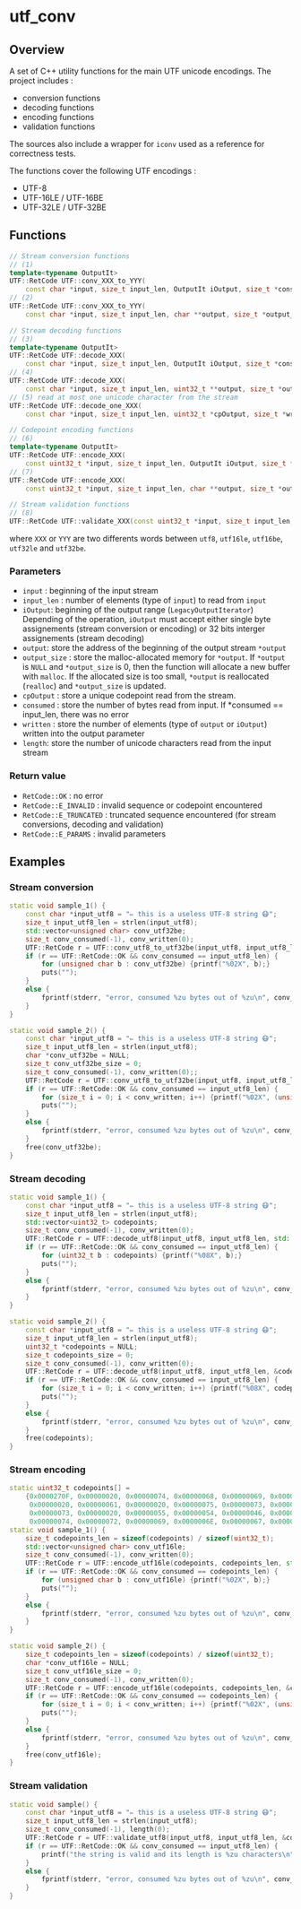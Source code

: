 
# utf_conv

## Overview

A set of C++ utility functions for the main UTF unicode encodings. The project includes :
- conversion functions
- decoding functions
- encoding functions
- validation functions

The sources also include a wrapper for `iconv` used as a reference for correctness tests.

The functions cover the following UTF encodings :
- UTF-8
- UTF-16LE / UTF-16BE
- UTF-32LE / UTF-32BE

## Functions

```C++
// Stream conversion functions
// (1)
template<typename OutputIt>
UTF::RetCode UTF::conv_XXX_to_YYY(
	const char *input, size_t input_len, OutputIt iOutput, size_t *consumed, size_t *written);
// (2)
UTF::RetCode UTF::conv_XXX_to_YYY(
	const char *input, size_t input_len, char **output, size_t *output_size, size_t *consumed, size_t *written);

// Stream decoding functions
// (3)
template<typename OutputIt>
UTF::RetCode UTF::decode_XXX(
	const char *input, size_t input_len, OutputIt iOutput, size_t *consumed, size_t *written);
// (4)
UTF::RetCode UTF::decode_XXX(
	const char *input, size_t input_len, uint32_t **output, size_t *output_size, size_t *consumed, size_t *written);
// (5) read at most one unicode character from the stream
UTF::RetCode UTF::decode_one_XXX(
	const char *input, size_t input_len, uint32_t *cpOutput, size_t *written);

// Codepoint encoding functions
// (6)
template<typename OutputIt>
UTF::RetCode UTF::encode_XXX(
	const uint32_t *input, size_t input_len, OutputIt iOutput, size_t *consumed, size_t *written);
// (7)
UTF::RetCode UTF::encode_XXX(
	const uint32_t *input, size_t input_len, char **output, size_t *output_size, size_t *consumed, size_t *written);

// Stream validation functions
// (8)
UTF::RetCode UTF::validate_XXX(const uint32_t *input, size_t input_len, size_t *consumed, size_t *length);

```

where `XXX` or `YYY` are two differents words between `utf8`, `utf16le`, `utf16be`, `utf32le` and `utf32be`.

### Parameters

- `input` :  beginning of the input stream
- `input_len` : number of elements (type of `input`) to read from `input`
- `iOutput`: beginning of the output range (`LegacyOutputIterator`)
	Depending of the operation, `iOutput` must accept either single byte assignements (stream conversion or encoding) or 32 bits interger assignements (stream decoding)
- `output`: store the address of the beginning of the output stream `*output`
- `output_size` : store the malloc-allocated memory for `*output`.
	If `*output` is `NULL` and `*output_size` is 0, then the function will allocate a new buffer with `malloc`. 
	If the allocated size is too small, `*output` is reallocated (`realloc`) and `*output_size` is updated.
- `cpOutput` : store a unique codepoint read from the stream.
- `consumed` : store the number of bytes read from input. If *consumed == input_len, there was no error
- `written` : store the number of elements (type of `output` or `iOutput`) written into the output parameter
- `length`: store the number of unicode characters read from the input stream

### Return value

- `RetCode::OK` : no error
- `RetCode::E_INVALID` : invalid sequence or codepoint encountered
- `RetCode::E_TRUNCATED` : truncated sequence encountered (for stream conversions, decoding and validation)
- `RetCode::E_PARAMS` : invalid parameters

## Examples

### Stream conversion

```C++
static void sample_1() {
    const char *input_utf8 = "✏ this is a useless UTF-8 string 😷";
    size_t input_utf8_len = strlen(input_utf8);
    std::vector<unsigned char> conv_utf32be;
    size_t conv_consumed(-1), conv_written(0);
    UTF::RetCode r = UTF::conv_utf8_to_utf32be(input_utf8, input_utf8_len, std::back_inserter(conv_utf32be), &conv_consumed, &conv_written);
    if (r == UTF::RetCode::OK && conv_consumed == input_utf8_len) {
        for (unsigned char b : conv_utf32be) {printf("%02X", b);}
        puts("");
    }
    else {
        fprintf(stderr, "error, consumed %zu bytes out of %zu\n", conv_consumed, input_utf8_len);
    }
}

static void sample_2() {
    const char *input_utf8 = "✏ this is a useless UTF-8 string 😷";
    size_t input_utf8_len = strlen(input_utf8);
    char *conv_utf32be = NULL;
    size_t conv_utf32be_size = 0;
    size_t conv_consumed(-1), conv_written(0);;
    UTF::RetCode r = UTF::conv_utf8_to_utf32be(input_utf8, input_utf8_len, &conv_utf32be, &conv_utf32be_size, &conv_consumed, &conv_written);
    if (r == UTF::RetCode::OK && conv_consumed == input_utf8_len) {
        for (size_t i = 0; i < conv_written; i++) {printf("%02X", (unsigned char) (conv_utf32be[i]));}
        puts("");
    }
    else {
        fprintf(stderr, "error, consumed %zu bytes out of %zu\n", conv_consumed, input_utf8_len);
    }
    free(conv_utf32be);
}
```

### Stream decoding

```C++
static void sample_1() {
    const char *input_utf8 = "✏ this is a useless UTF-8 string 😷";
    size_t input_utf8_len = strlen(input_utf8);
    std::vector<uint32_t> codepoints;
    size_t conv_consumed(-1), conv_written(0);
    UTF::RetCode r = UTF::decode_utf8(input_utf8, input_utf8_len, std::back_inserter(codepoints), &conv_consumed, &conv_written);
    if (r == UTF::RetCode::OK && conv_consumed == input_utf8_len) {
        for (uint32_t b : codepoints) {printf("%08X", b);}
        puts("");
    }
    else {
        fprintf(stderr, "error, consumed %zu bytes out of %zu\n", conv_consumed, input_utf8_len);
    }
}

static void sample_2() {
    const char *input_utf8 = "✏ this is a useless UTF-8 string 😷";
    size_t input_utf8_len = strlen(input_utf8);
    uint32_t *codepoints = NULL;
    size_t codepoints_size = 0;
    size_t conv_consumed(-1), conv_written(0);
    UTF::RetCode r = UTF::decode_utf8(input_utf8, input_utf8_len, &codepoints, &codepoints_size, &conv_consumed, &conv_written);
    if (r == UTF::RetCode::OK && conv_consumed == input_utf8_len) {
        for (size_t i = 0; i < conv_written; i++) {printf("%08X", codepoints[i]);}
        puts("");
    }
    else {
        fprintf(stderr, "error, consumed %zu bytes out of %zu\n", conv_consumed, input_utf8_len);
    }
    free(codepoints);
}
```

### Stream encoding

```C++
static uint32_t codepoints[] =
    {0x0000270F, 0x00000020, 0x00000074, 0x00000068, 0x00000069, 0x00000073, 0x00000020, 0x00000069, 0x00000073,
     0x00000020, 0x00000061, 0x00000020, 0x00000075, 0x00000073, 0x00000065, 0x0000006C, 0x00000065, 0x00000073,
     0x00000073, 0x00000020, 0x00000055, 0x00000054, 0x00000046, 0x0000002D, 0x00000038, 0x00000020, 0x00000073,
     0x00000074, 0x00000072, 0x00000069, 0x0000006E, 0x00000067, 0x00000020, 0x0001F637};
static void sample_1() {
    size_t codepoints_len = sizeof(codepoints) / sizeof(uint32_t);
    std::vector<unsigned char> conv_utf16le;
    size_t conv_consumed(-1), conv_written(0);
    UTF::RetCode r = UTF::encode_utf16le(codepoints, codepoints_len, std::back_inserter(conv_utf16le), &conv_consumed, &conv_written);
    if (r == UTF::RetCode::OK && conv_consumed == codepoints_len) {
        for (unsigned char b : conv_utf16le) {printf("%02X", b);}
        puts("");
    }
    else {
        fprintf(stderr, "error, consumed %zu bytes out of %zu\n", conv_consumed, codepoints_len);
    }
}

static void sample_2() {
    size_t codepoints_len = sizeof(codepoints) / sizeof(uint32_t);
    char *conv_utf16le = NULL;
    size_t conv_utf16le_size = 0;
    size_t conv_consumed(-1), conv_written(0);
    UTF::RetCode r = UTF::encode_utf16le(codepoints, codepoints_len, &conv_utf16le, &conv_utf16le_size, &conv_consumed, &conv_written);
    if (r == UTF::RetCode::OK && conv_consumed == codepoints_len) {
        for (size_t i = 0; i < conv_written; i++) {printf("%02X", (unsigned char) (conv_utf16le[i]));}
        puts("");
    }
    else {
        fprintf(stderr, "error, consumed %zu bytes out of %zu\n", conv_consumed, codepoints_len);
    }
    free(conv_utf16le);
}
```

### Stream validation

```C++
static void sample() {
    const char *input_utf8 = "✏ this is a useless UTF-8 string 😷";
    size_t input_utf8_len = strlen(input_utf8);
    size_t conv_consumed(-1), length(0);
    UTF::RetCode r = UTF::validate_utf8(input_utf8, input_utf8_len, &conv_consumed, &length);
    if (r == UTF::RetCode::OK && conv_consumed == input_utf8_len) {
        printf("the string is valid and its length is %zu characters\n", length);
    }
    else {
        fprintf(stderr, "error, consumed %zu bytes out of %zu\n", conv_consumed, input_utf8_len);
    }
}
```
